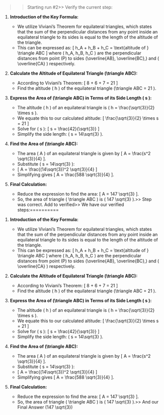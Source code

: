 >> Starting run #2>> 
Verify the current step: 
1. **Introduction of the Key Formula:**
   - We utilize Viviani’s Theorem for equilateral triangles, which states that the sum of the perpendicular distances from any point inside an equilateral triangle to its sides is equal to the length of the altitude of the triangle.
   - This can be expressed as: \[ h_A + h_B + h_C = \text{altitude of } \triangle ABC \] where \( h_A, h_B, h_C \) are the perpendicular distances from point \(P\) to sides \(\overline{AB}, \overline{BC},\) and \( \overline{CA} \) respectively.

2. **Calculate the Altitude of Equilateral Triangle \(\triangle ABC\):**
   - According to Viviani’s Theorem: \[ 8 + 6 + 7 = 21 \]
   - Find the altitude \( h \) of the equilateral triangle \(\triangle ABC = 21 \). 

3. **Express the Area of \(\triangle ABC\) in Terms of its Side Length \( s \):**
   - The altitude \( h \) of an equilateral triangle is \( h = \frac{\sqrt{3}}{2} \times s \).
   - We equate this to our calculated altitude: \[ \frac{\sqrt{3}}{2} \times s = 21 \]
   - Solve for \( s \): \[ s = \frac{42}{\sqrt{3}} \]
   - Simplify the side length: \( s = 14\sqrt{3} \). 

4. **Find the Area of \(\triangle ABC\):**
   - The area \( A \) of an equilateral triangle is given by \[ A = \frac{s^2 \sqrt{3}}{4} \].
   - Substitute \( s = 14\sqrt{3} \):
   - \[ A = \frac{(14\sqrt{3})^2 \sqrt{3}}{4} \]
   - Simplifying gives \[ A = \frac{588 \sqrt{3}}{4} \].

5. **Final Calculation:**
   - Reduce the expression to find the area: \[ A = 147 \sqrt{3} \].
   - So, the area of triangle \( \triangle ABC \) is \( 147 \sqrt{3} \).>> 
Step was correct. Add to verified>> 
We have our verified steps:==========

>> 
1. **Introduction of the Key Formula:**
   - We utilize Viviani’s Theorem for equilateral triangles, which states that the sum of the perpendicular distances from any point inside an equilateral triangle to its sides is equal to the length of the altitude of the triangle.
   - This can be expressed as: \[ h_A + h_B + h_C = \text{altitude of } \triangle ABC \] where \( h_A, h_B, h_C \) are the perpendicular distances from point \(P\) to sides \(\overline{AB}, \overline{BC},\) and \( \overline{CA} \) respectively.

2. **Calculate the Altitude of Equilateral Triangle \(\triangle ABC\):**
   - According to Viviani’s Theorem: \[ 8 + 6 + 7 = 21 \]
   - Find the altitude \( h \) of the equilateral triangle \(\triangle ABC = 21 \). 

3. **Express the Area of \(\triangle ABC\) in Terms of its Side Length \( s \):**
   - The altitude \( h \) of an equilateral triangle is \( h = \frac{\sqrt{3}}{2} \times s \).
   - We equate this to our calculated altitude: \[ \frac{\sqrt{3}}{2} \times s = 21 \]
   - Solve for \( s \): \[ s = \frac{42}{\sqrt{3}} \]
   - Simplify the side length: \( s = 14\sqrt{3} \). 

4. **Find the Area of \(\triangle ABC\):**
   - The area \( A \) of an equilateral triangle is given by \[ A = \frac{s^2 \sqrt{3}}{4} \].
   - Substitute \( s = 14\sqrt{3} \):
   - \[ A = \frac{(14\sqrt{3})^2 \sqrt{3}}{4} \]
   - Simplifying gives \[ A = \frac{588 \sqrt{3}}{4} \].

5. **Final Calculation:**
   - Reduce the expression to find the area: \[ A = 147 \sqrt{3} \].
   - So, the area of triangle \( \triangle ABC \) is \( 147 \sqrt{3} \).>> 
And our Final Answer
\(147 \sqrt{3}\)